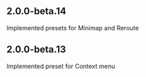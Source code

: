 ## 2.0.0-beta.14

Implemented presets for Minimap and Reroute

## 2.0.0-beta.13

Implemented preset for Context menu
